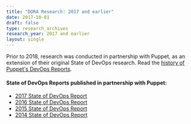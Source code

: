 ```yaml
---
title: "DORA Research: 2017 and earlier"
date: 2017-10-01
draft: false
type: research_archives
research_year: 2017 and earlier
layout: single
---
```


Prior to 2018, research was conducted in partnership with Puppet, as an extension of their original State of DevOps research. Read the [history of Puppet's DevOps Reports](https://www.puppet.com/resources/history-of-devops-reports).

#### State of DevOps Reports published in partnership with Puppet:
- [2017 State of DevOps Report](2017-state-of-devops-report.pdf)
- [2016 State of DevOps Report](2016-state-of-devops-report.pdf)
- [2015 State of DevOps Report](2015-state-of-devops-report.pdf)
- [2014 State of DevOps Report](2014-state-of-devops-report.pdf)
